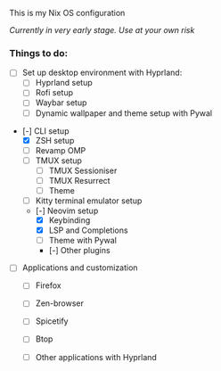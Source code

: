 This is my Nix OS configuration

_Currently in very early stage. Use at your own risk_

### Things to do:

- [ ] Set up desktop environment with Hyprland:
    - [ ] Hyprland setup
    - [ ] Rofi setup
    - [ ] Waybar setup
    - [ ] Dynamic wallpaper and theme setup with Pywal
- [-] CLI setup
    - [x] ZSH setup
    - [ ] Revamp OMP
    - [ ] TMUX setup
        - [ ] TMUX Sessioniser
        - [ ] TMUX Resurrect
        - [ ] Theme
    - [ ] Kitty terminal emulator setup
    - [-] Neovim setup
        - [x] Keybinding
        - [x] LSP and Completions
        - [ ] Theme with Pywal
        - [-] Other plugins
- [ ] Applications and customization
    - [ ] Firefox
    - [ ] Zen-browser
    - [ ] Spicetify
    - [ ] Btop
    - [ ] Other applications with Hyprland

